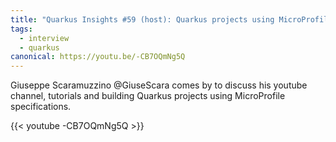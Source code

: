 ```yaml
---
title: "Quarkus Insights #59 (host): Quarkus projects using MicroProfile specs with Giuseppe"
tags:
  - interview
  - quarkus
canonical: https://youtu.be/-CB7OQmNg5Q
---
```


Giuseppe Scaramuzzino @GiuseScara comes by to discuss his youtube channel, tutorials and building Quarkus projects using MicroProfile specifications.

{{< youtube -CB7OQmNg5Q >}}